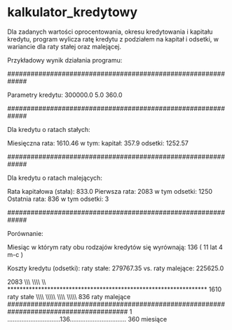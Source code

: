 # kalkulator_kredytowy

Dla zadanych wartości oprocentowania, okresu kredytowania i kapitału kredytu,
program wylicza ratę kredytu z podziałem na kapitał i odsetki,
w wariancie dla raty stałej oraz malejącej.

Przykładowy wynik działania programu:

#############################################################

   Parametry kredytu:  300000.0 5.0 360.0

#############################################################

   Dla kredytu o ratach stałych:

   Miesięczna rata:  1610.46
   w tym:
   kapitał:  357.9
   odsetki:  1252.57

#############################################################

   Dla kredytu o ratach malejących:

   Rata kapitałowa (stała):  833.0
   Pierwsza rata:  2083 w tym odsetki:  1250
   Ostatnia rata:  836 w tym odsetki:  3

#############################################################

   Porównanie:

   Miesiąc w którym raty obu rodzajów kredytów się wyrównają: 136 ( 11 lat 4 m-c )

   Koszty kredytu (odsetki):
   raty stałe:  279767.35 vs. raty malejące:  225625.0

2083
      \\\\\\
             \\\\\\\\
                     \\\\\
***************************************************************** 1610    raty stałe
                            \\\\\\\\
                                    \\\\\\\\\\
                                               \\\\\\\\
                                                        \\\\\\\\\  836    raty malejące
#######################################################################################
1 ..............................136................................  360    miesiące
